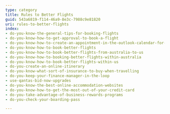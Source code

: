 ```yaml
---
type: category
title: Rules to Better Flights
guid: 543a6819-f114-46a9-8e3c-7988c9e81820
uri: rules-to-better-flights
index:
- do-you-know-the-general-tips-for-booking-flights
- do-you-know-how-to-get-approval-to-book-a-flight
- do-you-know-how-to-create-an-appointment-in-the-outlook-calendar-for-flights
- do-you-know-how-to-book-better-flights
- do-you-know-how-to-book-better-flights-from-australia-to-us
- do-you-know-how-to-booking-better-flights-within-australia
- do-you-know-how-to-book-better-flights-within-us
- do-you-create-an-online-itinerary
- do-you-know-what-sort-of-insurance-to-buy-when-travelling
- do-you-keep-your-finance-manager-in-the-loop
- use-qantas-bid-now-upgrades
- do-you-know-the-best-online-accommodation-websites
- do-you-know-how-to-get-the-most-out-of-your-credit-card
- do-you-take-advantage-of-business-rewards-programs
- do-you-check-your-boarding-pass

---
```



